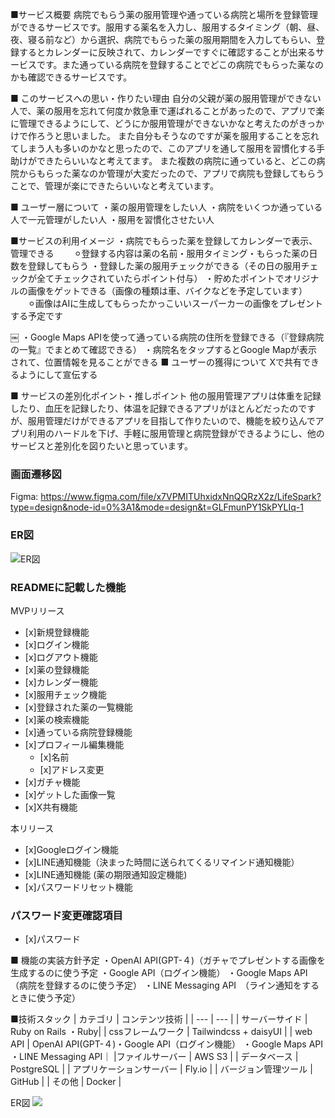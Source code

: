 ■サービス概要
病院でもらう薬の服用管理や通っている病院と場所を登録管理ができるサービスです。服用する薬名を入力し、服用するタイミング（朝、昼、夜、寝る前など）から選択、病院でもらった薬の服用期間を入力してもらい、登録するとカレンダーに反映されて、カレンダーですぐに確認することが出来るサービスです。また通っている病院を登録することでどこの病院でもらった薬なのかも確認できるサービスです。

■ このサービスへの思い・作りたい理由
自分の父親が薬の服用管理ができない人で、薬の服用を忘れて何度か救急車で運ばれることがあったので、アプリで楽に管理できるようにして、どうにか服用管理ができないかなと考えたのがきっかけで作ろうと思いました。
また自分もそうなのですが薬を服用することを忘れてしまう人も多いのかなと思ったので、このアプリを通して服用を習慣化する手助けができたらいいなと考えてます。
また複数の病院に通っていると、どこの病院からもらった薬なのか管理が大変だったので、アプリで病院も登録してもらうことで、管理が楽にできたらいいなと考えています。

■ ユーザー層について
・薬の服用管理をしたい人
・病院をいくつか通っている人で一元管理がしたい人
・服用を習慣化させたい人

■サービスの利用イメージ
・病院でもらった薬を登録してカレンダーで表示、管理できる
　　⚪︎登録する内容は薬の名前・服用タイミング・もらった薬の日数を登録してもらう
・登録した薬の服用チェックができる（その日の服用チェックが全てチェックされていたらポイント付与）
・貯めたポイントでオリジナルの画像をゲットできる（画像の種類は車、バイクなどを予定しています）
　　⚪︎画像はAIに生成してもらったかっこいいスーパーカーの画像をプレゼントする予定です

￼
・Google Maps APIを使って通っている病院の住所を登録できる（『登録病院の一覧』でまとめて確認できる）
・病院名をタップするとGoogle Mapが表示されて、位置情報を見ることができる
■ ユーザーの獲得について
Xで共有できるようにして宣伝する

■ サービスの差別化ポイント・推しポイント
他の服用管理アプリは体重を記録したり、血圧を記録したり、体温を記録できるアプリがほとんどだったのですが、服用管理だけができるアプリを目指して作りたいので、機能を絞り込んでアプリ利用のハードルを下げ、手軽に服用管理と病院登録ができるようにし、他のサービスと差別化を図りたいと思っています。

### 画面遷移図
Figma: https://www.figma.com/file/x7VPMITUhxidxNnQQRzX2z/LifeSpark?type=design&node-id=0%3A1&mode=design&t=GLFmunPY1SkPYLIq-1

### ER図
![ER図](https://github.com/ikedaatusi/Smile-Oasis/assets/146809265/c927e55c-d5d8-4f53-abb8-173d9b66f9a9)
　　
### READMEに記載した機能
MVPリリース
- [x]新規登録機能
- [x]ログイン機能
- [x]ログアウト機能
- [x]薬の登録機能
- [x]カレンダー機能
- [x]服用チェック機能
- [x]登録された薬の一覧機能
- [x]薬の検索機能
- [x]通っている病院登録機能
- [x]プロフィール編集機能
    - [x]名前
    - [x]アドレス変更
- [x]ガチャ機能
- [x]ゲットした画像一覧
- [x]X共有機能


本リリース
- [x]Googleログイン機能
- [x]LINE通知機能（決まった時間に送られてくるリマインド通知機能）
- [x]LINE通知機能 (薬の期限通知設定機能)
- [x]パスワードリセット機能

### パスワード変更確認項目
- [x]パスワード


■ 機能の実装方針予定
・OpenAI API(GPT-４)（ガチャでプレゼントする画像を生成するのに使う予定
・Google API（ログイン機能） 
・Google Maps API （病院を登録するのに使う予定）
・LINE Messaging API　（ライン通知をするときに使う予定）

■技術スタック
| カテゴリ | コンテンツ技術 |
| --- | --- |
| サーバーサイド | Ruby on Rails ・Ruby|
| cssフレームワーク | Tailwindcss + daisyUI |
| web API | OpenAI API(GPT-４)・Google API（ログイン機能） ・Google Maps API ・LINE Messaging API｜
|ファイルサーバー | AWS S3 |
| データベース | PostgreSQL |
| アプリケーションサーバー | Fly.io |
| バージョン管理ツール | GitHub |
| その他 | Docker |

ER図
![](./dir/filename)